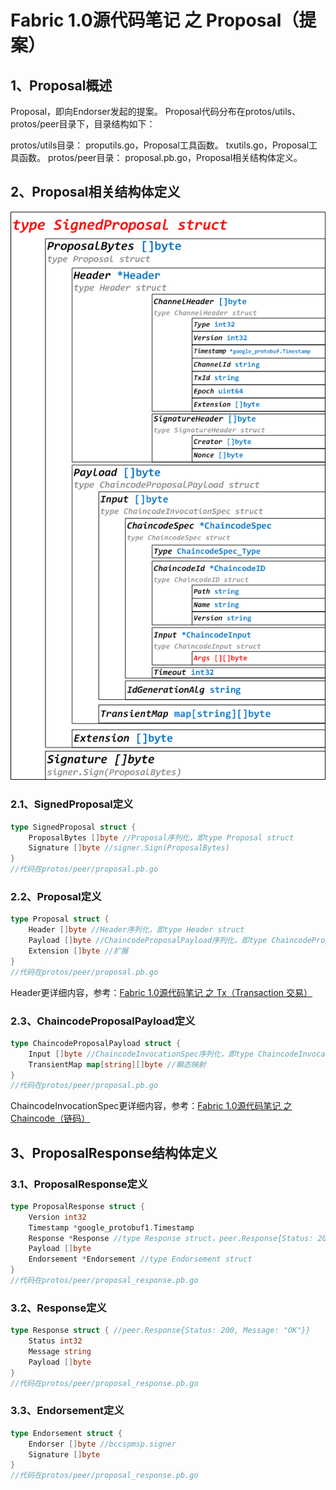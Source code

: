 # Fabric 1.0源代码笔记 之 Proposal（提案）

## 1、Proposal概述

Proposal，即向Endorser发起的提案。
Proposal代码分布在protos/utils、protos/peer目录下，目录结构如下：

protos/utils目录：
	proputils.go，Proposal工具函数。
	txutils.go，Proposal工具函数。
protos/peer目录：
	proposal.pb.go，Proposal相关结构体定义。

## 2、Proposal相关结构体定义

![](SignedProposal.png)

### 2.1、SignedProposal定义

```go
type SignedProposal struct {
	ProposalBytes []byte //Proposal序列化，即type Proposal struct
	Signature []byte //signer.Sign(ProposalBytes)
}
//代码在protos/peer/proposal.pb.go
```

### 2.2、Proposal定义

```go
type Proposal struct {
	Header []byte //Header序列化，即type Header struct
	Payload []byte //ChaincodeProposalPayload序列化，即type ChaincodeProposalPayload struct
	Extension []byte //扩展
}
//代码在protos/peer/proposal.pb.go
```

Header更详细内容，参考：[Fabric 1.0源代码笔记 之 Tx（Transaction 交易）](../tx/README.md)

### 2.3、ChaincodeProposalPayload定义

```go
type ChaincodeProposalPayload struct {
	Input []byte //ChaincodeInvocationSpec序列化，即type ChaincodeInvocationSpec struct
	TransientMap map[string][]byte //瞬态映射
}
//代码在protos/peer/proposal.pb.go
```

ChaincodeInvocationSpec更详细内容，参考：[Fabric 1.0源代码笔记 之 Chaincode（链码）](chaincode/README.md)

## 3、ProposalResponse结构体定义

### 3.1、ProposalResponse定义

```go
type ProposalResponse struct {
	Version int32
	Timestamp *google_protobuf1.Timestamp
	Response *Response //type Response struct，peer.Response{Status: 200, Message: "OK"}}
	Payload []byte
	Endorsement *Endorsement //type Endorsement struct
}
//代码在protos/peer/proposal_response.pb.go
```

### 3.2、Response定义

```go
type Response struct { //peer.Response{Status: 200, Message: "OK"}}
	Status int32
	Message string
	Payload []byte
}
//代码在protos/peer/proposal_response.pb.go
```

### 3.3、Endorsement定义

```go
type Endorsement struct {
	Endorser []byte //bccspmsp.signer
	Signature []byte
}
//代码在protos/peer/proposal_response.pb.go
```